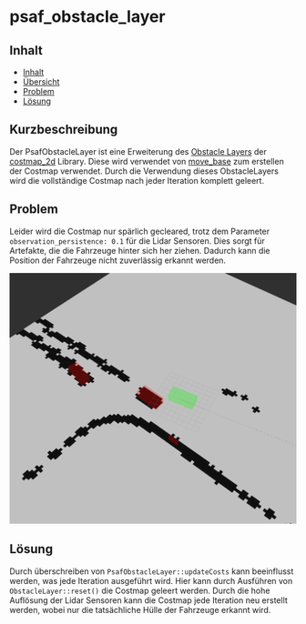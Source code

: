 # psaf_obstacle_layer
## Inhalt

* [Inhalt](#inhalt)
* [Übersicht](#kurzbeschreibung)
* [Problem](#problem)
* [Lösung](#lösung)


##  Kurzbeschreibung
Der PsafObstacleLayer ist eine Erweiterung des [Obstacle Layers](https://docs.ros.org/en/noetic/api/costmap_2d/html/classcostmap__2d_1_1ObstacleLayer.html) der [costmap_2d](https://wiki.ros.org/costmap_2d) Library. Diese wird verwendet von [move_base](https://wiki.ros.org/move_base) zum erstellen der Costmap verwendet. Durch die Verwendung dieses ObstacleLayers wird die vollständige Costmap nach jeder Iteration komplett geleert.

## Problem
Leider wird die Costmap nur spärlich gecleared, trotz dem Parameter `observation_persistence: 0.1` für die Lidar Sensoren. Dies sorgt für Artefakte, die die Fahrzeuge hinter sich her ziehen. Dadurch kann die Position der Fahrzeuge nicht zuverlässig erkannt werden.

![Artefakte der Fahrzeuge](doc/artifacts.png)


## Lösung
Durch überschreiben von `PsafObstacleLayer::updateCosts` kann beeinflusst werden, was jede Iteration ausgeführt wird. Hier kann durch Ausführen von `ObstacleLayer::reset()` die Costmap geleert werden.
Durch die hohe Auflösung der Lidar Sensoren kann die Costmap jede Iteration neu erstellt werden, wobei nur die tatsächliche Hülle der Fahrzeuge erkannt wird.
